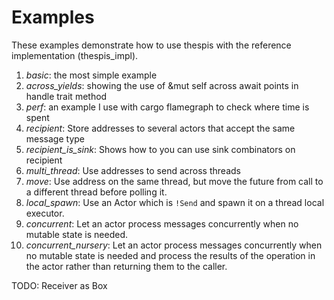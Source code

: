 # Examples

These examples demonstrate how to use thespis with the reference implementation (thespis_impl).

1. *basic*: the most simple example
2. *across_yields*: showing the use of &mut self across await points in handle trait method
3. *perf*: an example I use with cargo flamegraph to check where time is spent
4. *recipient*: Store addresses to several actors that accept the same message type
5. *recipient_is_sink*: Shows how to you can use sink combinators on recipient
6. *multi_thread*: Use addresses to send across threads
7. *move*: Use address on the same thread, but move the future from call to a different thread before polling it.
8. *local_spawn*: Use an Actor which is `!Send` and spawn it on a thread local executor.
9. *concurrent*: Let an actor process messages concurrently when no mutable state is needed.
10. *concurrent_nursery*: Let an actor process messages concurrently when no mutable state is needed and process the results of the operation in the actor rather than returning them to the caller.

TODO: Receiver as Box<Any>
